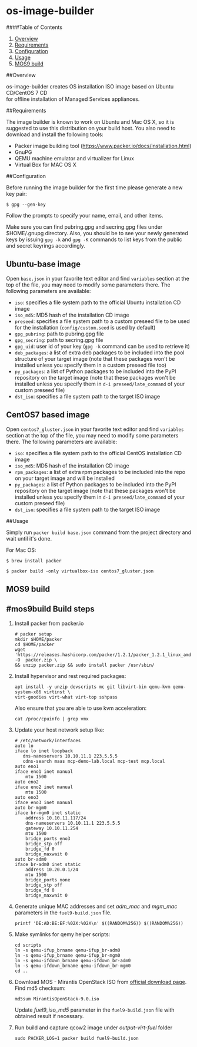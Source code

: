 # os-image-builder
####Table of Contents

1. [Overview](#overview)
2. [Requirements](#requirements)
3. [Configuration](#configuration)
4. [Usage](#usage)
5. [MOS9 build](#mos9build)

##Overview

os-image-builder creates OS installation ISO image based on Ubuntu CD/CentOS 7 CD  
for offline installation of Managed Services appliances.

##Requirements

The image builder is known to work on Ubuntu and Mac OS X, so it is suggested to use this distribution on your build host.
You also need to download and install the following tools:
 * Packer image building tool (https://www.packer.io/docs/installation.html)
 * GnuPG
 * QEMU machine emulator and virtualizer for Linux
 * Virtual Box for MAC OS X

##Configuration

Before running the image builder for the first time please generate a new key pair:

~~~
$ gpg --gen-key
~~~

Follow the prompts to specify your name, email, and other items.

Make sure you can find pubring.gpg and secring.gpg files under $HOME/.gnupg directory. Also, you should be to see your newly generated keys by issuing `gpg -k` and `gpg -K` commands to list keys from the public and secret keyrings accordingly.

## Ubuntu-base image
Open `base.json` in your favorite text editor and find `variables` section at the top of the file, you may need to modify some parameters there. The following parameters are available:
 * `iso`: specifies a file system path to the official Ubuntu installation CD image
 * `iso_md5`: MD5 hash of the installation CD image
 * `preseed`: specifies a file system path to a custom preseed file to be used for the installation (`config/custom.seed` is used by default)
 * `gpg_pubring`: path to pubring.gpg file
 * `gpg_secring`: path to secring.gpg file
 * `gpg_uid`: user id of your key (`gpg -k` command can be used to retrieve it)
 * `deb_packages`: a list of extra deb packages to be included into the pool structure of your target image (note that these packages won't be installed unless you specify them in a custom preseed file too)
 * `py_packages`: a list of Python packages to be included into the PyPI repository on the target image  (note that these packages won't be installed unless you specify them in `d-i preseed/late_command` of your custom preseed file)
 * `dst_iso`: specifies a file system path to the target ISO image


## CentOS7 based image
Open `centos7_gluster.json` in your favorite text editor and find `variables` section at the top of the file, you may need to modify some parameters there. The following parameters are available:
 * `iso`: specifies a file system path to the official CentOS  installation CD image
 * `iso_md5`: MD5 hash of the installation CD image
 * `rpm_packages`: a list of extra rpm  packages to be included into the repo  on  your target image and will be installed
 * `py_packages`: a list of Python packages to be included into the PyPI repository on the target image  (note that these packages won't be installed unless you specify them in `d-i preseed/late_command` of your custom preseed file)
 * `dst_iso`: specifies a file system path to the target ISO image


##Usage


Simply run `packer build base.json` command from the project directory and wait until it's done.


For Mac OS:

~~~
$ brew install packer
~~~
~~~
$ packer build -only virtualbox-iso centos7_gluster.json
~~~

## MOS9 build
#mos9build
Build steps
-----------

1. Install packer from packer.io
   ```
   # packer setup
   mkdir $HOME/packer
   cd $HOME/packer
   wget 'https://releases.hashicorp.com/packer/1.2.1/packer_1.2.1_linux_amd64.zip' -O  packer.zip \
   && unzip packer.zip && sudo install packer /usr/sbin/
   ```
2. Install hypervisor and rest required packages:
   ```
   apt install -y unzip devscripts mc git libvirt-bin qemu-kvm qemu-system-x86 virtinst \
   virt-goodies virt-what virt-top sshpass
   ```
   Also ensure that you are able to use kvm acceleration:
   ```
   cat /proc/cpuinfo | grep vmx
   ```
3. Update your host network setup like:
   ```
   # /etc/network/interfaces
   auto lo
   iface lo inet loopback
      dns-nameservers 10.10.11.1 223.5.5.5
      cdns-search maas mcp-demo-lab.local mcp-test mcp.local
   auto eno1
   iface eno1 inet manual
       mtu 1500
   auto eno2
   iface eno2 inet manual
       mtu 1500
   auto eno3
   iface eno3 inet manual
   auto br-mgm0
   iface br-mgm0 inet static
       address 10.10.11.117/24
       dns-nameservers 10.10.11.1 223.5.5.5
       gateway 10.10.11.254
       mtu 1500
       bridge_ports eno3
       bridge_stp off
       bridge_fd 0
       bridge_maxwait 0
   auto br-adm0
   iface br-adm0 inet static
       address 10.20.0.1/24
       mtu 1500
       bridge_ports none
       bridge_stp off
       bridge_fd 0
       bridge_maxwait 0
   ```
4. Generate unique MAC addresses and set *adm_mac* and *mgm_mac* parameters in the `fuel9-build.json` file.
   ```
   printf 'DE:AD:BE:EF:%02X:%02X\n' $((RANDOM%256)) $((RANDOM%256))
   ```
5. Make symlinks for qemy helper scripts:
   ```
   cd scripts
   ln -s qemu-ifup_brname qemu-ifup_br-adm0
   ln -s qemu-ifup_brname qemu-ifup_br-mgm0
   ln -s qemu-ifdown_brname qemu-ifdown_br-adm0
   ln -s qemu-ifdown_brname qemu-ifdown_br-mgm0
   cd ..
   ```
6. Download MOS - Mirantis OpenStack ISO from [official download page](https://www.mirantis.com/software/openstack/download/). Find md5 checksum:
   ```
   md5sum MirantisOpenStack-9.0.iso
   ```
   Update *fuel9_iso_md5* parameter in the `fuel9-build.json` file with obtained result if necessary.

6. Run build and capture qcow2 image under *output-virt-fuel* folder
   ```
   sudo PACKER_LOG=1 packer build fuel9-build.json
   ```
